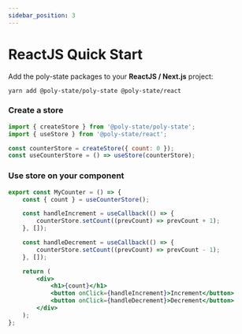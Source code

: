 ```yaml
---
sidebar_position: 3
---
```


# ReactJS Quick Start

Add the poly-state packages to your **ReactJS / Next.js** project:

```shell
yarn add @poly-state/poly-state @poly-state/react
```

### Create a store

```jsx
import { createStore } from '@poly-state/poly-state';
import { useStore } from '@poly-state/react';

const counterStore = createStore({ count: 0 });
const useCounterStore = () => useStore(counterStore);
```

### Use store on your component

```jsx
export const MyCounter = () => {
	const { count } = useCounterStore();

	const handleIncrement = useCallback(() => {
		counterStore.setCount((prevCount) => prevCount + 1);
	}, []);

	const handleDecrement = useCallback(() => {
		counterStore.setCount((prevCount) => prevCount - 1);
	}, []);

	return (
		<div>
			<h1>{count}</h1>
			<button onClick={handleIncrement}>Increment</button>
			<button onClick={handleDecrement}>Decrement</button>
		</div>
	);
};
```
